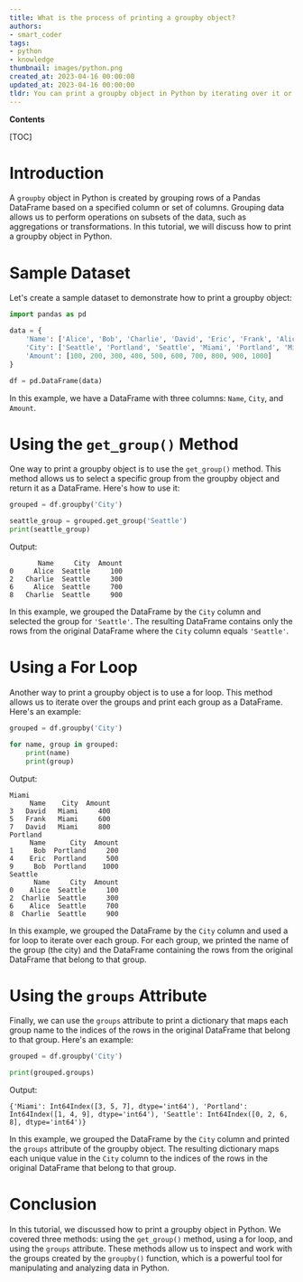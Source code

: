 ```yaml
---
title: What is the process of printing a groupby object?
authors:
- smart_coder
tags:
- python
- knowledge
thumbnail: images/python.png
created_at: 2023-04-16 00:00:00
updated_at: 2023-04-16 00:00:00
tldr: You can print a groupby object in Python by iterating over it or by using the `groups` attribute.
---
```


**Contents**

[TOC]

# Introduction

A `groupby` object in Python is created by grouping rows of a Pandas DataFrame based on a specified column or set of columns. Grouping data allows us to perform operations on subsets of the data, such as aggregations or transformations. In this tutorial, we will discuss how to print a groupby object in Python.

# Sample Dataset

Let's create a sample dataset to demonstrate how to print a groupby object:

```python
import pandas as pd

data = {
    'Name': ['Alice', 'Bob', 'Charlie', 'David', 'Eric', 'Frank', 'Alice', 'David', 'Charlie', 'Bob'],
    'City': ['Seattle', 'Portland', 'Seattle', 'Miami', 'Portland', 'Miami', 'Seattle', 'Miami', 'Seattle', 'Portland'],
    'Amount': [100, 200, 300, 400, 500, 600, 700, 800, 900, 1000]
}

df = pd.DataFrame(data)
```

In this example, we have a DataFrame with three columns: `Name`, `City`, and `Amount`.

# Using the `get_group()` Method

One way to print a groupby object is to use the `get_group()` method. This method allows us to select a specific group from the groupby object and return it as a DataFrame. Here's how to use it:

```python
grouped = df.groupby('City')

seattle_group = grouped.get_group('Seattle')
print(seattle_group)
```

Output:
```
       Name     City  Amount
0     Alice  Seattle     100
2   Charlie  Seattle     300
6     Alice  Seattle     700
8   Charlie  Seattle     900
```

In this example, we grouped the DataFrame by the `City` column and selected the group for `'Seattle'`. The resulting DataFrame contains only the rows from the original DataFrame where the `City` column equals `'Seattle'`.

# Using a For Loop

Another way to print a groupby object is to use a for loop. This method allows us to iterate over the groups and print each group as a DataFrame. Here's an example:

```python
grouped = df.groupby('City')

for name, group in grouped:
    print(name)
    print(group)
```

Output:
```
Miami
     Name    City  Amount
3   David   Miami     400
5   Frank   Miami     600
7   David   Miami     800
Portland
     Name      City  Amount
1     Bob  Portland     200
4    Eric  Portland     500
9     Bob  Portland    1000
Seattle
      Name     City  Amount
0    Alice  Seattle     100
2  Charlie  Seattle     300
6    Alice  Seattle     700
8  Charlie  Seattle     900
```

In this example, we grouped the DataFrame by the `City` column and used a for loop to iterate over each group. For each group, we printed the name of the group (the city) and the DataFrame containing the rows from the original DataFrame that belong to that group.

# Using the `groups` Attribute

Finally, we can use the `groups` attribute to print a dictionary that maps each group name to the indices of the rows in the original DataFrame that belong to that group. Here's an example:

```python
grouped = df.groupby('City')

print(grouped.groups)
```

Output:
```
{'Miami': Int64Index([3, 5, 7], dtype='int64'), 'Portland': Int64Index([1, 4, 9], dtype='int64'), 'Seattle': Int64Index([0, 2, 6, 8], dtype='int64')}
```

In this example, we grouped the DataFrame by the `City` column and printed the `groups` attribute of the groupby object. The resulting dictionary maps each unique value in the `City` column to the indices of the rows in the original DataFrame that belong to that group.

# Conclusion

In this tutorial, we discussed how to print a groupby object in Python. We covered three methods: using the `get_group()` method, using a for loop, and using the `groups` attribute. These methods allow us to inspect and work with the groups created by the `groupby()` function, which is a powerful tool for manipulating and analyzing data in Python.
